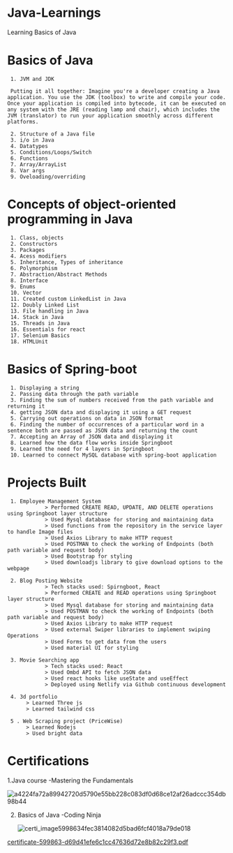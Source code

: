 # Java-Learnings
Learning Basics of Java

# Basics of Java

     1. JVM and JDK
     
     Putting it all together: Imagine you're a developer creating a Java application. You use the JDK (toolbox) to write and compile your code. Once your application is compiled into bytecode, it can be executed on any system with the JRE (reading lamp and chair), which includes the JVM (translator) to run your application smoothly across different platforms.
     
     2. Structure of a Java file
     3. i/o in Java
     4. Datatypes
     5. Conditions/Loops/Switch
     6. Functions
     7. Array/ArrayList
     8. Var args
     9. Oveloading/overriding
     
# Concepts of object-oriented programming in Java

     1. Class, objects
     2. Constructors
     3. Packages
     4. Acess modifiers
     5. Inheritance, Types of inheritance
     6. Polymorphism
     7. Abstraction/Abstract Methods
     8. Interface
     9. Enums
     10. Vector
     11. Created custom LinkedList in Java
     12. Doubly Linked List
     13. File handling in Java
     14. Stack in Java
     15. Threads in Java
     16. Essentials for react
     17. Selenium Basics
     18. HTMLUnit
     
     

# Basics of Spring-boot

     1. Displaying a string
     2. Passing data through the path variable
     3. Finding the sum of numbers received from the path variable and returning it
     4. getting JSON data and displaying it using a GET request
     5. Carrying out operations on data in JSON format
     6. Finding the number of occurrences of a particular word in a sentence both are passed as JSON data and returning the count
     7. Accepting an Array of JSON data and displaying it
     8. Learned how the data flow works inside Springboot
     9. Learned the need for 4 layers in Springboot
     10. Learned to connect MySQL database with spring-boot application

# Projects Built

     1. Employee Management System 
                > Performed CREATE READ, UPDATE, AND DELETE operations using Springboot layer structure
                > Used Mysql database for storing and maintaining data 
                > Used functions from the repository in the service layer to handle Image files 
                > Used Axios Library to make HTTP request
                > Used POSTMAN to check the working of Endpoints (both path variable and request body)
                > Used Bootstrap for styling 
                > Used downloadjs library to give download options to the webpage

     2. Blog Posting Website    
                > Tech stacks used: Spirngboot, React 
                > Performed CREATE and READ operations using Springboot layer structure
                > Used Mysql database for storing and maintaining data 
                > Used POSTMAN to check the working of Endpoints (both path variable and request body)
                > Used Axios Library to make HTTP request
                > Used external Swiper libraries to implement swiping Operations
                > Used Forms to get data from the users
                > Used material UI for styling
                
     3. Movie Searching app
                > Tech stacks used: React 
                > Used Ombd API to fetch JSON data
                > Used react hooks like useState and useEffect
                > Deployed using Netlify via Github continuous development 

     4. 3d portfolio
          > Learned Three js
          > Learned tailwind css

     5 . Web Scraping project (PriceWise)   
          > Learned Nodejs
          > Used bright data
          
        
      



# Certifications

  1.Java course -Mastering the Fundamentals
  

![a4224fa72a89942720d5790e55bb228c083df0d68ce12af26adccc354db98b44](https://github.com/RAHULRNAIR2000/Java-Learnings/assets/83546515/b9402a3c-7a77-4fee-a344-1deccc3ef61b)



 2. Basics of Java -Coding Ninja

    ![certi_image5998634fec3814082d5bad6fcf4018a79de018](https://github.com/RAHULRNAIR2000/Java-Learnings/assets/83546515/e54a9ffb-4443-4d2c-a784-2a2bd79ab3d5)


 


 [certificate-599863-d69d41efe6c1cc47636d72e8b82c29f3.pdf](https://github.com/RAHULRNAIR2000/Java-Learnings/files/15298853/certificate-599863-d69d41efe6c1cc47636d72e8b82c29f3.pdf)
